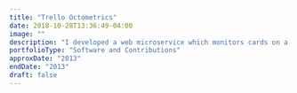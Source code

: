 ```yaml
---
title: "Trello Octometrics"
date: 2018-10-28T13:36:49-04:00
image: ""
description: "I developed a web microservice which monitors cards on a Trello TODO board and displays productivity trends via a stock OHLC graph as well as capturing several other metrics."
portfolioType: "Software and Contributions"
approxDate: "2013"
endDate: "2013"
draft: false
---
```


